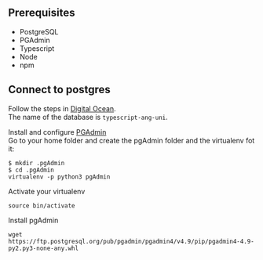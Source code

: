 ## Prerequisites
* PostgreSQL
* PGAdmin
* Typescript
* Node
* npm

## Connect to postgres
Follow the steps in [Digital Ocean](https://www.digitalocean.com/community/tutorials/how-to-install-and-use-postgresql-on-ubuntu-18-04).  
The name of the database is `typescript-ang-uni`.

Install and configure [PGAdmin](https://linuxhint.com/install-pgadmin4-ubuntu/)  
Go to your home folder and create the pgAdmin folder and the virtualenv fot it:

```
$ mkdir .pgAdmin
$ cd .pgAdmin
virtualenv -p python3 pgAdmin
```

Activate your virtualenv
```
source bin/activate
```

Install pgAdmin
```
wget https://ftp.postgresql.org/pub/pgadmin/pgadmin4/v4.9/pip/pgadmin4-4.9-py2.py3-none-any.whl
```

